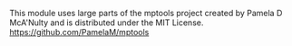 This module uses large parts of the mptools project created by Pamela D McA'Nulty and is distributed under the MIT License.
https://github.com/PamelaM/mptools